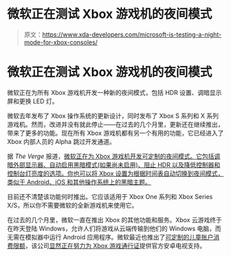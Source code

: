 # 微软正在测试 Xbox 游戏机的夜间模式

> 原文：<https://www.xda-developers.com/microsoft-is-testing-a-night-mode-for-xbox-consoles/>

# 微软正在测试 Xbox 游戏机的夜间模式

微软正在为所有 Xbox 游戏机开发一种新的夜间模式，包括 HDR 设置、调暗显示屏和更换 LED 灯。

微软去年发布了 Xbox 操作系统的更新设计，同时发布了 Xbox S 系列和 X 系列游戏机。然而，改进并没有就此停止——在过去的几个月里，更新还在继续推出，带来了更多的功能。现在所有 Xbox 游戏机都有另一个有用的功能，它已经进入了 Xbox 内部人员的 Alpha 跳过开发通道。

据 *The Verge* 报道，[微软正在为 Xbox 游戏机开发可定制的夜间模式。它包括调暗外部显示器、自动启用黑暗模式(如果尚未启用)、阻止 HDR 以及降低控制器和控制台灯亮度的选项。你也可以将 Xbox 设置为根据时间表自动切换到夜间模式，类似于 Android、iOS 和其他操作系统上的黑暗主题。](https://www.theverge.com/2021/8/6/22613617/microsoft-xbox-night-mode-feature-dim-screen-controller-led)

目前还不清楚该功能何时推出。它应该适用于 Xbox One 系列和 Xbox Series X/S，所以你不需要微软的全新游戏机来使用它。

在过去的几个月里，微软一直在推出 Xbox 的其他功能和服务。Xbox 云游戏终于在昨天登陆 Windows，允许人们将游戏从云端传输到他们的 Windows 电脑，而无需在模拟器中运行 Android 应用程序。微软最近也推出了[可定制的儿童账户消费限额](https://www.xda-developers.com/xbox-family-settings-spending-limits/)，该公司[显然正在努力为 Xbox 游戏通行证](https://www.xda-developers.com/xbox-game-pass-android-tv-support-coming/)提供官方安卓电视支持。